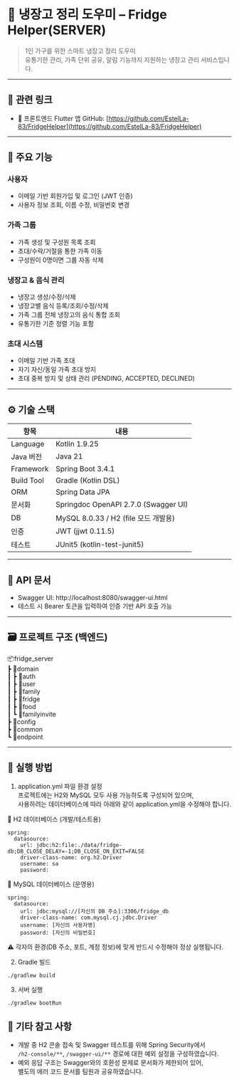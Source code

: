 # 🧊 냉장고 정리 도우미 – Fridge Helper(SERVER)

> 1인 가구를 위한 스마트 냉장고 정리 도우미  
> 유통기한 관리, 가족 단위 공유, 알림 기능까지 지원하는 냉장고 관리 서비스입니다.

---

## 🔗 관련 링크

- 📱 프론트엔드 Flutter 앱 GitHub: [https://github.com/EstelLa-83/FridgeHelper](https://github.com/EstelLa-83/FridgeHelper)

---
## 📱 주요 기능

### 사용자
- 이메일 기반 회원가입 및 로그인 (JWT 인증)
- 사용자 정보 조회, 이름 수정, 비밀번호 변경

### 가족 그룹
- 가족 생성 및 구성원 목록 조회
- 초대/수락/거절을 통한 가족 이동
- 구성원이 0명이면 그룹 자동 삭제

### 냉장고 & 음식 관리
- 냉장고 생성/수정/삭제
- 냉장고별 음식 등록/조회/수정/삭제
- 가족 그룹 전체 냉장고의 음식 통합 조회
- 유통기한 기준 정렬 기능 포함

### 초대 시스템
- 이메일 기반 가족 초대
- 자기 자신/동일 가족 초대 방지
- 초대 중복 방지 및 상태 관리 (PENDING, ACCEPTED, DECLINED)

---

## ⚙️ 기술 스택

| 항목 | 내용 |
|------|------|
| Language | Kotlin 1.9.25 |
| Java 버전 | Java 21 |
| Framework | Spring Boot 3.4.1 |
| Build Tool | Gradle (Kotlin DSL) |
| ORM | Spring Data JPA |
| 문서화 | Springdoc OpenAPI 2.7.0 (Swagger UI) |
| DB | MySQL 8.0.33 / H2 (file 모드 개발용) |
| 인증 | JWT (jjwt 0.11.5) |
| 테스트 | JUnit5 (kotlin-test-junit5) |

---

## 🧪 API 문서

- Swagger UI: http://localhost:8080/swagger-ui.html  
- 테스트 시 Bearer 토큰을 입력하여 인증 기반 API 호출 가능

---

## 🗃️ 프로젝트 구조 (백엔드)

📦fridge_server  
 ┣ 📂domain  
 ┃ ┣ 📂auth  
 ┃ ┣ 📂user  
 ┃ ┣ 📂family  
 ┃ ┣ 📂fridge  
 ┃ ┣ 📂food  
 ┃ ┗ 📂familyinvite  
 ┣ 📂config  
 ┣ 📂common  
 ┗ 📂endpoint  

---

## 🚀 실행 방법

1. application.yml 파일 환경 설정  
   프로젝트에는 H2와 MySQL 모두 사용 가능하도록 구성되어 있으며,  
   사용하려는 데이터베이스에 따라 아래와 같이 application.yml을 수정해야 합니다.

📌 H2 데이터베이스 (개발/테스트용)
```
spring:
  datasource:
    url: jdbc:h2:file:./data/fridge-db;DB_CLOSE_DELAY=-1;DB_CLOSE_ON_EXIT=FALSE
    driver-class-name: org.h2.Driver
    username: sa
    password:
```

📌 MySQL 데이터베이스 (운영용)
```
spring:
  datasource:
    url: jdbc:mysql://[자신의 DB 주소]:3306/fridge_db
    driver-class-name: com.mysql.cj.jdbc.Driver
    username: [자신의 사용자명]
    password: [자신의 비밀번호]
```

⚠️ 각자의 환경(DB 주소, 포트, 계정 정보)에 맞게 반드시 수정해야 정상 실행됩니다.

2. Gradle 빌드
```
./gradlew build
```

3. 서버 실행
```
./gradlew bootRun
```

## 📌 기타 참고 사항

- 개발 중 H2 콘솔 접속 및 Swagger 테스트를 위해 Spring Security에서  
  `/h2-console/**`, `/swagger-ui/**` 경로에 대한 예외 설정을 구성하였습니다.  
- 예외 응답 구조는 Swagger와의 호환성 문제로 문서화가 제한되어 있어,  
  별도의 에러 코드 문서를 팀원과 공유하였습니다.
